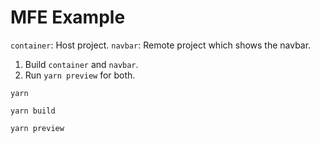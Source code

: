 # MFE Example

`container`: Host project.
`navbar`:  Remote project which shows the navbar.

1. Build `container` and `navbar`.
2. Run `yarn preview` for both.

```
yarn
```

```
yarn build
```


```
yarn preview
```